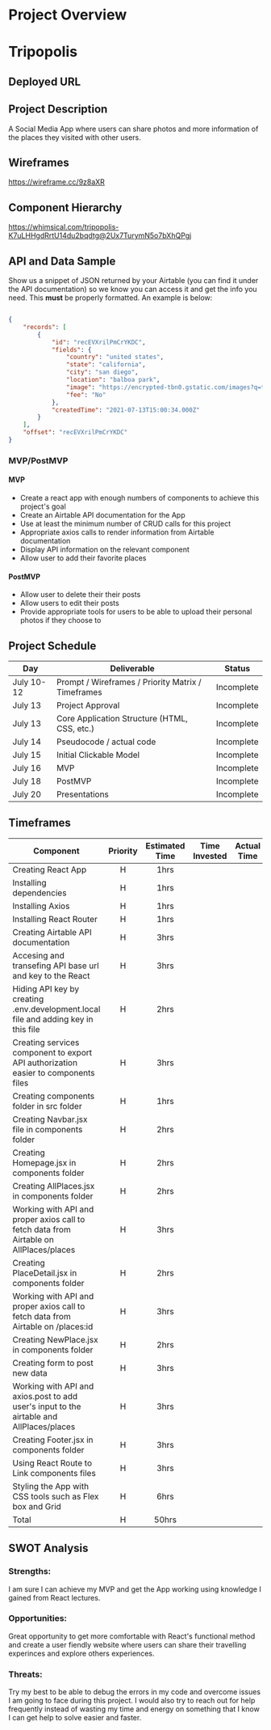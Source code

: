 
# Project Overview

# Tripopolis

## Deployed URL

## Project Description
A Social Media App where users can share photos and more information of the places they visited with other users. 



## Wireframes

https://wireframe.cc/9z8aXR

## Component Hierarchy
https://whimsical.com/tripopolis-K7uLHHgdRrtU14du2bqdtg@2Ux7TurymN5o7bXhQPgj

## API and Data Sample

Show us a snippet of JSON returned by your Airtable (you can find it under the API documentation) so we know you can access it and get the info you need. This __must__ be properly formatted. An example is below:

```json

{
    "records": [
        {
            "id": "recEVXrilPmCrYKDC",
            "fields": {
                "country": "united states",
                "state": "california",
                "city": "san diego",
                "location": "balboa park",
                "image": "https://encrypted-tbn0.gstatic.com/images?q=tbn:ANd9GcTzbeq247_lSXhrjxJDwJfnw2qmGn-BMwEMaw&usqp=CAU",
                "fee": "No"
            },
            "createdTime": "2021-07-13T15:00:34.000Z"
        }
    ],
    "offset": "recEVXrilPmCrYKDC"
}
```

### MVP/PostMVP



#### MVP 
- Create a react app with enough numbers of components to achieve this project's goal
- Create an Airtable API documentation for the App
- Use at least the minimum number of CRUD calls for this project
- Appropriate axios calls to render information from Airtable documentation 
- Display API information on the relevant component 
- Allow user to add their favorite places

#### PostMVP  

- Allow user to delete their their posts
- Allow users to edit their posts
- Provide appropriate tools for users to be able to upload their personal photos if they choose to

## Project Schedule

|  Day | Deliverable | Status
|---|---| ---|
|July 10-12| Prompt / Wireframes / Priority Matrix / Timeframes | Incomplete
|July 13| Project Approval | Incomplete
|July 13| Core Application Structure (HTML, CSS, etc.) | Incomplete
|July 14| Pseudocode / actual code | Incomplete
|July 15| Initial Clickable Model  | Incomplete
|July 16| MVP | Incomplete
|July 18| PostMVP | Incomplete
|July 20| Presentations | Incomplete

## Timeframes

| Component | Priority | Estimated Time | Time Invested | Actual Time |
| --- | :---: |  :---: | :---: | :---: |
| Creating React App | H | 1hrs|  | |
| Installing dependencies  | H | 1hrs|  |  |
| Installing Axios | H | 1hrs|  |  |
| Installing React Router | H | 1hrs|  |  |
| Creating Airtable API documentation | H |3hrs|  |  |
| Accesing and transefing API base url and key to the React | H | 3hrs |  |  |
| Hiding API key by creating .env.development.local file and adding key in this file | H | 2hrs|  |  |
| Creating services component to export API authorization easier to components files | H | 3hrs|  |  |
| Creating components folder in src folder| H | 1hrs|  |  |
| Creating Navbar.jsx file in components folder | H | 2hrs|  | |
| Creating Homepage.jsx in components folder | H | 2hrs|  | |
| Creating AllPlaces.jsx in components folder | H | 2hrs |  | |
| Working with API and proper axios call to fetch data from Airtable on AllPlaces/places | H | 3hrs|  |  |
| Creating PlaceDetail.jsx in components folder | H | 2hrs|  | |
| Working with API and proper axios call to fetch data from Airtable on /places:id | H | 3hrs|  |  |
| Creating NewPlace.jsx in components folder| H | 2hrs|  | |
| Creating form to post new data | H | 3hrs |  |  |
| Working with API and axios.post to add user's input to the airtable and AllPlaces/places | H | 3hrs|  |  |
| Creating Footer.jsx in components folder | H | 3hrs |  | |
| Using React Route to Link components files | H | 3hrs|  |  |
| Styling the App with CSS tools such as Flex box and Grid | H | 6hrs|  |  |
| Total | H | 50hrs |  |  |

## SWOT Analysis

### Strengths:
I am sure I can achieve my MVP and get the App working using knowledge I gained from React lectures.

### Opportunities:
Great opportunity to get more comfortable with React's functional method and create a user fiendly website where users can share their travelling experinces and explore others experiences.

### Threats:
 Try my best to be able to debug the errors in my code and overcome issues I am going to face during this project. I would also try to reach out for help frequently instead of wasting my time and energy on something that I know I can get help to solve easier and faster.
